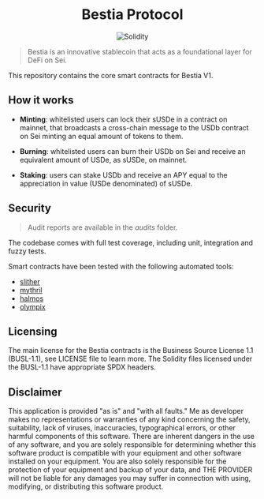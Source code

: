<h1 align="center">Bestia Protocol</h1>

<div align="center">

![Solidity](https://img.shields.io/badge/Solidity-0.8.19-e6e6e6?style=for-the-badge&logo=solidity&logoColor=black)

</div>

> Bestia is an innovative stablecoin that acts as a foundational layer for DeFi on Sei.

This repository contains the core smart contracts for Bestia V1.

## How it works

* **Minting**: whitelisted users can lock their sUSDe in a contract on mainnet, that broadcasts a cross-chain message to the USDb contract on Sei minting an equal amount of tokens to them.

* **Burning**: whitelisted users can burn their USDb on Sei and receive an equivalent amount of USDe, as sUSDe, on mainnet.

* **Staking**: users can stake USDb and receive an APY equal to the appreciation in value (USDe denominated) of sUSDe.

## Security

> Audit reports are available in the _audits_ folder.

The codebase comes with full test coverage, including unit, integration and fuzzy tests.

Smart contracts have been tested with the following automated tools:

- [slither](https://github.com/crytic/slither)
- [mythril](https://github.com/Consensys/mythril)
- [halmos](https://github.com/a16z/halmos)
- [olympix](https://www.olympix.ai)

## Licensing

The main license for the Bestia contracts is the Business Source License 1.1 (BUSL-1.1), see LICENSE file to learn more.
The Solidity files licensed under the BUSL-1.1 have appropriate SPDX headers.

## Disclaimer

This application is provided "as is" and "with all faults." Me as developer makes no representations or warranties of
any kind concerning the safety, suitability, lack of viruses, inaccuracies, typographical errors, or other harmful
components of this software. There are inherent dangers in the use of any software, and you are solely responsible for
determining whether this software product is compatible with your equipment and other software installed on your
equipment. You are also solely responsible for the protection of your equipment and backup of your data, and THE
PROVIDER will not be liable for any damages you may suffer in connection with using, modifying, or distributing this
software product.
